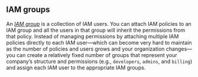 ## IAM groups

An _[IAM group](https://docs.aws.amazon.com/IAM/latest/UserGuide/id_groups.html)_ is a collection of IAM users. You can
attach IAM policies to an IAM group and all the users in that group will inherit the permissions from that policy.
Instead of managing permissions by attaching multiple IAM policies directly to each IAM user—which can become very hard
to maintain as the number of policies and users grows and your organization changes—you can create a relatively fixed
number of groups that represent your company’s structure and permissions (e.g., `developers`, `admins`, and `billing`)
and assign each IAM user to the appropriate IAM groups.



<!-- ##DOCS-SOURCER-START
{"sourcePlugin":"Service Catalog Reference","hash":"b40f4c9fed4bef23f9995f4ddbe8c4c1"}
##DOCS-SOURCER-END -->
